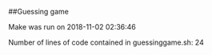 ##Guessing game

Make was run on 2018-11-02 02:36:46

Number of lines of code contained in guessinggame.sh: 24
